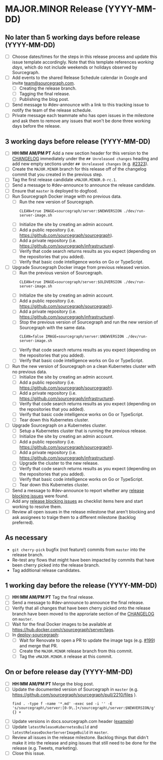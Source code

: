 <!--
This template is used for our monthly major/minor releases of Sourcegraph.
It is not used for patch releases.
-->

# MAJOR.MINOR Release (YYYY-MM-DD)

## No later than 5 working days before release (YYYY-MM-DD)

- [ ] Choose dates/times for the steps in this release process and update this issue template accordingly. Note that this template references _working days_, which do not include weekends or holidays observed by Sourcegraph.
- [ ] Add events to the shared Release Schedule calendar in Google and invite team@sourcegraph.com.
    - [ ] Creating the release branch.
    - [ ] Tagging the final release.
    - [ ] Publishing the blog post.
- [ ] Send message to #dev-announce with a link to this tracking issue to notify the team of the release schedule.
- [ ] Private message each teammate who has open issues in the milestone and ask them to remove any issues that won't be done three working days before the release.

## 3 working days before release (YYYY-MM-DD)

- [ ] **HH:MM AM/PM PT** Add a new section header for this version to the [CHANGELOG](https://github.com/sourcegraph/sourcegraph/blob/master/CHANGELOG.md#unreleased) immediately under the `## Unreleased changes` heading and add new empty sections under `## Unreleased changes` (e.g. [#2323](https://github.com/sourcegraph/sourcegraph/pull/2323)).
- [ ] Create the `MAJOR.MINOR` branch for this release off of the changelog commit that you created in the previous step.
- [ ] Tag the first release candidate `vMAJOR.MINOR.0-rc.1`.
- [ ] Send a message to #dev-announce to announce the release candidate.
- [ ] Ensure that `master` is deployed to dogfood.
- [ ] Run Sourcegraph Docker image with no previous data.
    - [ ] Run the new version of Sourcegraph.
        ```
        CLEAN=true IMAGE=sourcegraph/server:$NEWVERSION ./dev/run-server-image.sh
        ```
    - [ ] Initialize the site by creating an admin account.
    - [ ] Add a public repository (i.e. https://github.com/sourcegraph/sourcegraph).
    - [ ] Add a private repository (i.e. https://github.com/sourcegraph/infrastructure).
    - [ ] Verify that code search returns results as you expect (depending on the repositories that you added).
    - [ ] Verify that basic code intelligence works on Go or TypeScript.
- [ ] Upgrade Sourcegraph Docker image from previous released version.
    - [ ] Run the previous version of Sourcegraph.
        ```
        CLEAN=true IMAGE=sourcegraph/server:$OLDVERSION ./dev/run-server-image.sh
        ```
    - [ ] Initialize the site by creating an admin account.
    - [ ] Add a public repository (i.e. https://github.com/sourcegraph/sourcegraph).
    - [ ] Add a private repository (i.e. https://github.com/sourcegraph/infrastructure).
    - [ ] Stop the previous version of Sourcegraph and run the new version of Sourcegraph with the same data.
        ```
        CLEAN=false IMAGE=sourcegraph/server:$NEWVERSION ./dev/run-server-image.sh
        ```
    - [ ] Verify that code search returns results as you expect (depending on the repositories that you added).
    - [ ] Verify that basic code intelligence works on Go or TypeScript.
- [ ] Run the new version of Sourcegraph on a clean Kubernetes cluster with no previous data.
    - [ ] Initialize the site by creating an admin account.
    - [ ] Add a public repository (i.e. https://github.com/sourcegraph/sourcegraph).
    - [ ] Add a private repository (i.e. https://github.com/sourcegraph/infrastructure).
    - [ ] Verify that code search returns results as you expect (depending on the repositories that you added).
    - [ ] Verify that basic code intelligence works on Go or TypeScript.
    - [ ] Tear down this Kubernetes cluster.
- [ ] Upgrade Sourcegraph on a Kubernetes cluster.
    - [ ] Setup a Kubernetes cluster that is running the previous release.
    - [ ] Initialize the site by creating an admin account.
    - [ ] Add a public repository (i.e. https://github.com/sourcegraph/sourcegraph).
    - [ ] Add a private repository (i.e. https://github.com/sourcegraph/infrastructure).
    - [ ] Upgrade the cluster to the new release.
    - [ ] Verify that code search returns results as you expect (depending on the repositories that you added).
    - [ ] Verify that basic code intelligence works on Go or TypeScript.
    - [ ] Tear down this Kubernetes cluster.
- [ ] Send a message to #dev-announce to report whether any [release blocking issues](releases.md#blocking) were found.
- [ ] Add any [release blocking issues](releases.md#blocking) as checklist items here and start working to resolve them.
- [ ] Review all open issues in the release milestone that aren't blocking and ask assignees to traige them to a different milestone (backlog preferred).

## As necessary

- `git cherry-pick` bugfix (not feature!) commits from `master` into the release branch.
- Re-test any flows that might have been impacted by commits that have been cherry picked into the release branch.
- Tag additional release candidates.

## 1 working day before the release (YYYY-MM-DD)

- [ ] **HH:MM AM/PM PT** Tag the final release.
- [ ] Send a message to #dev-announce to announce the final release.
- [ ] Verify that all changes that have been cherry picked onto the release branch have been moved to the approriate section of the [CHANGELOG](https://github.com/sourcegraph/sourcegraph/blob/master/CHANGELOG.md) on `master`.
- [ ] Wait for the final Docker images to be available at https://hub.docker.com/r/sourcegraph/server/tags.
- [ ] In [deploy-sourcegraph](https://github.com/sourcegraph/deploy-sourcegraph):
    - [ ] Wait for Renovate to open a PR to update the image tags (e.g. [#199](https://github.com/sourcegraph/deploy-sourcegraph/pull/199)) and merge that PR.
    - [ ] Create the `MAJOR.MINOR` release branch from this commit.
    - [ ] Tag the `vMAJOR.MINOR.0` release at this commit.

## On or before release day (YYYY-MM-DD)

- [ ] **HH:MM AM/PM PT** Merge the blog post. <!-- TODO(nick): example -->
- [ ] Update the documented version of Sourcegraph in `master` (e.g. https://github.com/sourcegraph/sourcegraph/pull/2210/files <!-- TODO(nick): example that doesn't include latestReleaseDockerServerImageBuild -->).
    ```
    find . -type f -name '*.md' -exec sed -i '' -E 's/sourcegraph\/server:[0-9\.]+/sourcegraph\/server:$NEWVERSION/g' {} +
    ```
- [ ] Update versions in docs.sourcegraph.com header ([example](https://github.com/sourcegraph/docs.sourcegraph.com/commit/d445c460c2da54fba4f56f647d656ca3311decf5))
- [ ] Update `latestReleaseKubernetesBuild` and `latestReleaseDockerServerImageBuild` in `master`. <!-- TODO(nick): example -->
- [ ] Review all issues in the release milestone. Backlog things that didn't make it into the release and ping issues that still need to be done for the release (e.g. Tweets, marketing).
- [ ] Close this issue.

